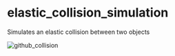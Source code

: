 # elastic_collision_simulation
Simulates an elastic collision between two objects

![github_collision](https://user-images.githubusercontent.com/49791407/163589307-2b7e0575-63cb-4824-9abd-0b8e6167df97.gif)
